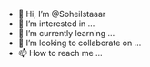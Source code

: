 - 👋 Hi, I’m @Soheilstaaar
- 👀 I’m interested in ...
- 🌱 I’m currently learning ...
- 💞️ I’m looking to collaborate on ...
- 📫 How to reach me ...

<!---
Soheilstaaar/Soheilstaaar is a ✨ special ✨ repository because its `README.md` (this file) appears on your GitHub profile.
You can click the Preview link to take a look at your changes.
--->
